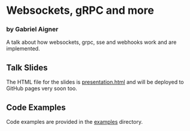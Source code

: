# Websockets, gRPC and more

### by Gabriel Aigner

A talk about how websockets, grpc, sse and webhooks work and are implemented.

## Talk Slides

The HTML file for the slides is [presentation.html](/presentation.html) and will be deployed to GitHub pages very soon too.

## Code Examples

Code examples are provided in the [examples](/examples) directory.
